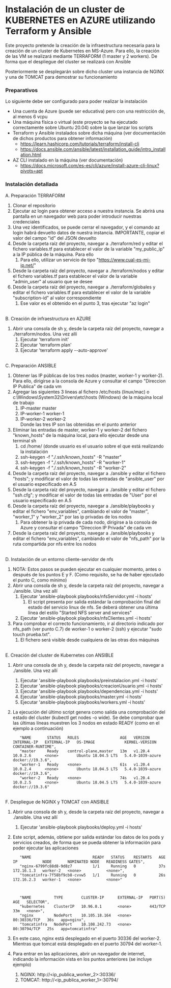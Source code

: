 # Instalación de un cluster de KUBERNETES en AZURE utilizando Terraform y Ansible

Este proyecto pretende la creación de la infraestructura necesaria para la creación de un cluster de Kubernetes en MS-Azure.
Para ello, la creación de las VM se realizará mediante TERRAFORM (1 master y 2 workers). De forma que el despliegue del cluster se realizará con Ansible

Posteriormente se desplegarán sobre dicho cluster una instancia de NGINX y una de TOMCAT para demostrar su funcionamiento


### Preparativos

Lo siguiente debe ser configurado para poder realizar la instalación

* Una cuenta de Azure (puede ser educativa) pero con una restricción de, al menos 6 vcpu
* Una máquina física o virtual (este proyecto se ha ejecutado correctamente sobre Ubuntu 20.04) sobre la que lanzar los scripts
* Terraform y Ansible instalados sobre dicha máquina (ver documentación de dichos productos para obtener información)
    * https://learn.hashicorp.com/tutorials/terraform/install-cli
    * https://docs.ansible.com/ansible/latest/installation_guide/intro_installation.html
* AZ CLI instalado en la máquina (ver documentación)
    * https://docs.microsoft.com/es-es/cli/azure/install-azure-cli-linux?pivots=apt



### Instalación detallada

A. Preparación TERRAFORM

  1. Clonar el repositorio
  2. Ejecutar az login para obtener acceso a nuestra instancia. Se abrirá una pantalla en un navegador web para poder introducir nuestras credenciales
  3. Una vez identificados, se puede cerrar el navegador, y el comando az login habrá devuelto datos de nuestra instancia. IMPORTANTE, copiar el valor del campo "id" del JSON devuelto
  4. Desde la carpeta raíz del proyecto, navegar a ./terraform/red y editar el fichero variables.tf para establecer el valor de la variable "my_public_ip" a la IP pública de la máquina. Para ello
      1. Para ello, utilizar un servicio de tipo "https://www.cual-es-mi-ip.net/"
  5. Desde la carpeta raíz del proyecto, navegar a ./terraform/nodos y editar el fichero variables.tf para establecer el valor de la variable "admin_user" al usuario que se desee
  6. Desde la carpeta raíz del proyecto, navegar a ./terraform/globales y editar el fichero variables.tf para establecer el valor de la variable "subscription-id" al valor correspondiente
      1. Ese valor es el obtenido en el punto 3, tras ejecutar "az login"

<br/>
B. Creación de infraestructura en AZURE

  1. Abrir una consola de sh y, desde la carpeta raíz del proyecto, navegar a ./terraform/nodos. Una vez allí
      1. Ejecutar 'terraform init' 
      2. Ejecutar 'terraform plan'
      3. Ejecutar 'terraform apply --auto-approve'

<br/>
C. Preparación ANSIBLE
 
  1. Obtener las IP públicas de los tres nodos (master, worker-1 y worker-2). Para ello, dirigirse a la consola de Azure y consultar el campo "Direccion IP Publica" de cada vm
  2. Agregar las siguientes 3 lineas al fichero /etc/hosts (linux/mac) o c:\Windows\System32\Drivers\etc\hosts (Windows) de la máquina local de trabajo
      1. IP-master   	master
      2. IP-worker-1   worker-1
      3. IP-worker-2  	worker-2
     <br/>Donde las tres IP son las obtenidas en el punto anterior
  3. Eliminar las entradas de master, worker-1 y worker-2 del fichero "known_hosts" de la máquina local, para ello ejecutar desde una terminal sh
      1. cd /home/<usuario> (donde usuario es el usuario sobre el que está realizando la instalación
      1. ssh-keygen -f "./.ssh/known_hosts" -R "master" 
      2. ssh-keygen -f "./.ssh/known_hosts" -R "worker-1" 
      3. ssh-keygen -f "./.ssh/known_hosts" -R "worker-2" 
  4. Desde la carpeta raíz del proyecto, navegar a ./ansible y editar el fichero "hosts"; y modificar el valor de todas las entradas de "ansible_user" por el usuario especificado en A.5
  5. Desde la carpeta raíz del proyecto, navegar a ./ansible y editar el fichero "ssh.cfg"; y modificar el valor de todas las entradas de "User" por el usuario especificado en A.5
  6. Desde la carpeta raíz del proyecto, navegar a ./ansible/playbooks y editar el fichero "env_variables", cambiando el valor de  "master", "worker_1" y "worker_2" por las ip privadas de los nodos
      1. Para obtener la ip privada de cada nodo, dirigirse a la consola de Azure y consultar el campo "Direccion IP Privada" de cada vm
  7. Desde la carpeta raíz del proyecto, navegar a ./ansible/playbooks y editar el fichero "env_variables", cambiando el valor de  "nfs_path" por la ruta compartida por nfs entre los nodos
      
 
<br/> 
D. Instalación de un entorno cliente-servidor de nfs

   1. NOTA: Estos pasos se pueden ejecutar en cualquier momento, antes o después de los puntos E y F. (Como requisito, se ha de haber ejecutado el punto C, como mínimo)
   2. Abrir una consola de sh y, desde la carpeta raíz del proyecto, navegar a ./ansible. Una vez allí
       1. Ejecutar 'ansible-playbook playbooks/nfsServidor.yml -i hosts'
           1. El script presenta por salida estándar la comprobación final del estado del servicio linux de nfs. Se deberá obtener una última línea del estilo "Started NFS server and services"
       2. Ejecutar 'ansible-playbook playbooks/nfsClientes.yml -i hosts'
   3. Para comprobar el correcto funcionamiento, ir al directorio indicado por nfs_path (ver punto C.7) de worker-1 o worker-2 (ssh) y ejecutar "sudo touch prueba.txt". 
       1. El fichero será visible desde cualquiera de las otras dos máquinas
 
<br/>      
E. Creación del cluster de Kubernetes con ANSIBLE

  1. Abrir una consola de sh y, desde la carpeta raíz del proyecto, navegar a ./ansible. Una vez allí
      1. Ejecutar 'ansible-playbook playbooks/preinstalacion.yml -i hosts' 
      2. Ejecutar 'ansible-playbook playbooks/creacionUsuario.yml -i hosts'
      3. Ejecutar 'ansible-playbook playbooks/dependencias.yml -i hosts'
      4. Ejecutar 'ansible-playbook playbooks/master.yml -i hosts'
      5. Ejecutar 'ansible-playbook playbooks/workers.yml -i hosts'
  2. La ejecución del último script genera como salida una comprobación del estado del cluster (kubectl get nodes -o wide). Se debe comprobar que las últimas líneas muestren los 3 nodos en estado READY (como en el ejemplo a continuación)

            "NAME       STATUS   ROLES                  AGE   VERSION   INTERNAL-IP   EXTERNAL-IP   OS-IMAGE             KERNEL-VERSION     CONTAINER-RUNTIME",
            "master     Ready    control-plane,master   13m   v1.20.4   10.0.2.6      <none>        Ubuntu 18.04.5 LTS   5.4.0-1039-azure   docker://19.3.6",
            "worker-1   Ready    <none>                 61s   v1.20.4   10.0.2.4      <none>        Ubuntu 18.04.5 LTS   5.4.0-1039-azure   docker://19.3.6",
            "worker-2   Ready    <none>                 74s   v1.20.4   10.0.2.5      <none>        Ubuntu 18.04.5 LTS   5.4.0-1039-azure   docker://19.3.6"

<br/>
F. Despliegue de NGINX y TOMCAT con ANSIBLE

  1. Abrir una consola de sh y, desde la carpeta raíz del proyecto, navegar a ./ansible. Una vez allí
      1. Ejecutar 'ansible-playbook playbooks/deploy.yml -i hosts' 
  2. Este script, además, obtiene por salida estándar los datos de los pods y servicios creados, de forma que se pueda obtener la información para poder ejecutar las aplicaciones
  
            "NAME                           READY   STATUS    RESTARTS   AGE   IP           NODE       NOMINATED NODE   READINESS GATES",
            "nginx-6799fc88d8-9d8z7         1/1     Running   0          37s   172.16.1.3   worker-2   <none>           <none>",
            "tomcatinfra-7f58bf9cb8-cvvw5   1/1     Running   0          26s   172.16.2.3   worker-1   <none>           <none>"



            "NAME          TYPE        CLUSTER-IP      EXTERNAL-IP   PORT(S)        AGE   SELECTOR",
            "kubernetes    ClusterIP   10.96.0.1       <none>        443/TCP        33m   <none>",
            "nginx         NodePort    10.105.18.164   <none>        80:30336/TCP   36s   app=nginx",
            "tomcatinfra   NodePort    10.108.242.73   <none>        80:30794/TCP   25s   app=tomcatinfra"

   3. En este caso, nginx está desplegado en el puerto 30336 del worker-2. Mientras que tomcat está desplegado en el puerto 30794 del worker-1.
   4. Para entrar en las aplicaciones, abrir un navegador de internet, indicando la información vista en los puntos anteriores (se incluye ejemplo)
       1. NGINX: http://<ip_publica_worker_2>:30336/
       2. TOMCAT: http://<ip_publica_worker_1>:30794/


